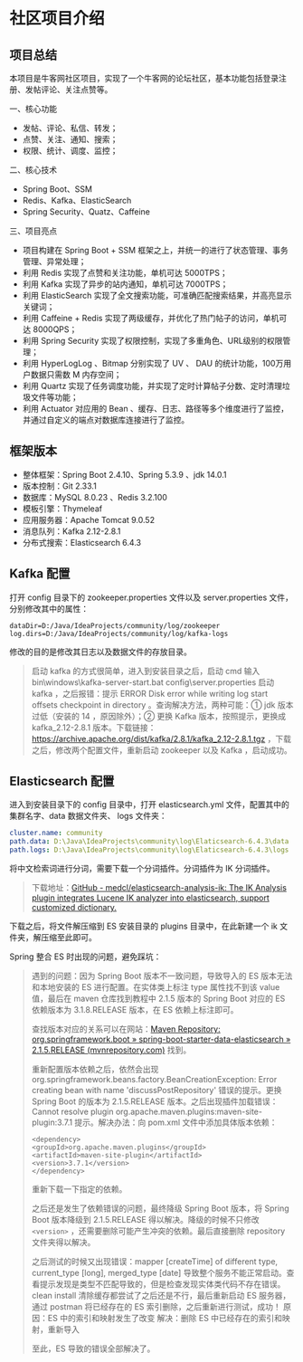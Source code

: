 # 社区项目介绍

## 项目总结

本项目是牛客网社区项目，实现了一个牛客网的论坛社区，基本功能包括登录注册、发帖评论、关注点赞等。

一、核心功能

- 发帖、评论、私信、转发；
- 点赞、关注、通知、搜索；
- 权限、统计、调度、监控；

二、核心技术

- Spring Boot、SSM
- Redis、Kafka、ElasticSearch
- Spring Security、Quatz、Caffeine

三、项目亮点

- 项目构建在 Spring Boot + SSM 框架之上，并统一的进行了状态管理、事务管理、异常处理；
- 利用 Redis 实现了点赞和关注功能，单机可达 5000TPS；
- 利用 Kafka 实现了异步的站内通知，单机可达 7000TPS；
- 利用 ElasticSearch 实现了全文搜索功能，可准确匹配搜索结果，并高亮显示关键词；
- 利用 Caffeine + Redis 实现了两级缓存，并优化了热门帖子的访问，单机可达 8000QPS；
- 利用 Spring Security 实现了权限控制，实现了多重角色、URL级别的权限管理；
- 利用 HyperLogLog 、Bitmap 分别实现了 UV 、 DAU 的统计功能，100万用户数据只需数 M 内存空间；
- 利用 Quartz 实现了任务调度功能，并实现了定时计算帖子分数、定时清理垃圾文件等功能；
- 利用 Actuator 对应用的 Bean 、缓存、日志、路径等多个维度进行了监控，并通过自定义的端点对数据库连接进行了监控。

## 框架版本

- 整体框架：Spring Boot 2.4.10、Spring 5.3.9 、jdk 14.0.1
- 版本控制：Git 2.33.1
- 数据库：MySQL 8.0.23 、Redis 3.2.100
- 模板引擎：Thymeleaf
- 应用服务器：Apache Tomcat 9.0.52
- 消息队列：Kafka 2.12-2.8.1
- 分布式搜索：Elasticsearch 6.4.3

## Kafka 配置

打开 config 目录下的 zookeeper.properties 文件以及 server.properties 文件，分别修改其中的属性：

```properties
dataDir=D:/Java/IdeaProjects/community/log/zookeeper
log.dirs=D:/Java/IdeaProjects/community/log/kafka-logs
```

修改的目的是修改其日志以及数据文件的存放目录。

> 启动 kafka 的方式很简单，进入到安装目录之后，启动 cmd 输入 bin\windows\kafka-server-start.bat config\server.properties 启动 kafka ，之后报错：提示 ERROR Disk error while writing log start offsets checkpoint in directory 。查询解决方法，两种可能：① jdk 版本过低（安装的 14 ，原因除外）；② 更换 Kafka 版本，按照提示，更换成 kafka_2.12-2.8.1 版本。下载链接：https://archive.apache.org/dist/kafka/2.8.1/kafka_2.12-2.8.1.tgz ，下载之后，修改两个配置文件，重新启动 zookeeper 以及 Kafka ，启动成功。

## Elasticsearch 配置

进入到安装目录下的 config 目录中，打开 elasticsearch.yml 文件，配置其中的集群名字、data 数据文件夹、 logs 文件夹：

```yml
cluster.name: community
path.data: D:\Java\IdeaProjects\community\log\Elaticsearch-6.4.3\data
path.logs: D:\Java\IdeaProjects\community\log\Elaticsearch-6.4.3\logs
```

将中文检索词进行分词，需要下载一个分词插件。分词插件为 IK 分词插件。

> 下载地址：[GitHub - medcl/elasticsearch-analysis-ik: The IK Analysis plugin integrates Lucene IK analyzer into elasticsearch, support customized dictionary.](https://github.com/medcl/elasticsearch-analysis-ik)

下载之后，将文件解压缩到 ES 安装目录的 plugins 目录中，在此新建一个 ik 文件夹，解压缩至此即可。

Spring 整合 ES 时出现的问题，避免踩坑：

> 遇到的问题：因为 Spring Boot 版本不一致问题，导致导入的 ES 版本无法和本地安装的 ES 进行配置。在实体类上标注 type 属性找不到该 value 值，最后在 maven 仓库找到教程中 2.1.5 版本的 Spring Boot 对应的 ES 依赖版本为 3.1.8.RELEASE 版本，在 ES 依赖上标注即可。
>
> 查找版本对应的关系可以在网站：[Maven Repository: org.springframework.boot » spring-boot-starter-data-elasticsearch » 2.1.5.RELEASE (mvnrepository.com)](https://mvnrepository.com/artifact/org.springframework.boot/spring-boot-starter-data-elasticsearch/2.1.5.RELEASE) 找到。
>
> 重新配置版本依赖之后，依然会出现 org.springframework.beans.factory.BeanCreationException: Error creating bean with name 'discussPostRepository' 错误的提示。更换 Spring Boot 的版本为 2.1.5.RELEASE 版本。之后出现插件加载错误：Cannot resolve plugin org.apache.maven.plugins:maven-site-plugin:3.7.1 提示。解决办法：向 pom.xml 文件中添加具体版本依赖：
>
> ```
> <dependency>
> <groupId>org.apache.maven.plugins</groupId>
> <artifactId>maven-site-plugin</artifactId>
> <version>3.7.1</version>
> </dependency>
> ```
>
> 重新下载一下指定的依赖。
>
> 之后还是发生了依赖错误的问题，最终降级 Spring Boot 版本，将 Spring Boot 版本降级到 2.1.5.RELEASE 得以解决。降级的时候不只修改 `<version>` ，还需要删除可能产生冲突的依赖。最后直接删除 repository 文件夹得以解决。
>
> 之后测试的时候又出现错误：mapper [createTime] of different type, current_type [long], merged_type [date] 导致整个服务不能正常启动。查看提示发现是类型不匹配导致的，但是检查发现实体类代码不存在错误。clean install 清除缓存都尝试了之后还是不行，最后重新启动 ES 服务器，通过 postman 将已经存在的 ES 索引删除，之后重新进行测试，成功！
> 原因：ES 中的索引和映射发生了改变
> 解决：删除 ES 中已经存在的索引和映射，重新导入
>
> 至此，ES 导致的错误全部解决了。

